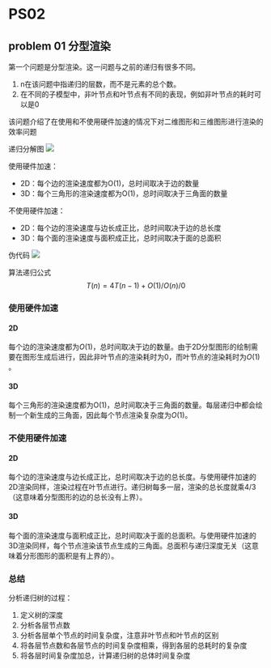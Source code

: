 # PS02
## problem 01 分型渲染
第一个问题是分型渲染。这一问题与之前的递归有很多不同。
1. n在该问题中指递归的层数，而不是元素的总个数。
2. 在不同的子模型中，非叶节点和叶节点有不同的表现，例如非叶节点的耗时可以是0

该问题介绍了在使用和不使用硬件加速的情况下对二维图形和三维图形进行渲染的效率问题

递归分解图
![](https://zhang113751picgo.oss-cn-hangzhou.aliyuncs.com/img/20220122151325.png)

使用硬件加速：
- 2D：每个边的渲染速度都为O(1)，总时间取决于边的数量
- 3D：每个三角形的渲染速度都为O(1)，总时间取决于三角面的数量

不使用硬件加速：
- 2D：每个边的渲染速度与边长成正比，总时间取决于边的总长度
- 3D：每个面的渲染速度与面积成正比，总时间取决于面的总面积

伪代码
![](https://zhang113751picgo.oss-cn-hangzhou.aliyuncs.com/img/20220122151353.png)

算法递归公式
$$T(n) = 4T(n-1) + O(1)/O(n)/0$$

### 使用硬件加速
#### 2D
每个边的渲染速度都为$O(1)$，总时间取决于边的数量。由于2D分型图形的绘制需要在图形生成后进行，因此非叶节点的渲染耗时为0，而叶节点的渲染耗时为$O(1)$ 。
#### 3D
每个三角形的渲染速度都为O(1)，总时间取决于三角面的数量。每层递归中都会绘制一个新生成的三角面，因此每个节点渲染复杂度为$O(1)$。
### 不使用硬件加速
#### 2D
每个边的渲染速度与边长成正比，总时间取决于边的总长度。与使用硬件加速的2D渲染同样，渲染过程在叶节点进行。递归树每多一层，渲染的总长度就乘$4/3$ （这意味着分型图形的边的总长没有上界）。
#### 3D
每个面的渲染速度与面积成正比，总时间取决于面的总面积。与使用硬件加速的3D渲染同样，每个节点渲染该节点生成的三角面。总面积与递归深度无关（这意味着分形图形的面积是有上界的）。

### 总结
分析递归树的过程：
1. 定义树的深度
2. 分析各层节点数
3. 分析各层单个节点的时间复杂度，注意非叶节点和叶节点的区别
4. 将各层节点数和各层节点的时间复杂度相乘，得到各层的总耗时的复杂度
5. 将各层时间复杂度加总，计算递归树的总体时间复杂度



